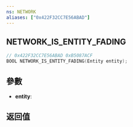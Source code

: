 ```yaml
---
ns: NETWORK
aliases: ["0x422F32CC7E56ABAD"]
---
```

## NETWORK_IS_ENTITY_FADING

```c
// 0x422F32CC7E56ABAD 0xB5087ACF
BOOL NETWORK_IS_ENTITY_FADING(Entity entity);
```


## 參數
* **entity**: 

## 返回值
